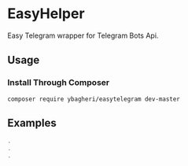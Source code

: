 # EasyHelper
Easy Telegram wrapper for Telegram Bots Api.
## Usage

### Install Through Composer
```
composer require ybagheri/easytelegram dev-master
```

## Examples
```php
.
.
.
```
